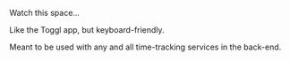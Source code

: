 Watch this space...

Like the Toggl app, but keyboard-friendly.

Meant to be used with any and all time-tracking services in the back-end.
